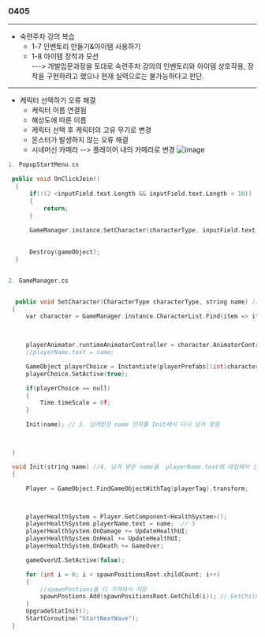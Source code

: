 ### 0405  
---  

- 숙련주차 강의 복습
  - 1-7 인벤토리 만들기&아이템 사용하기
  - 1-8 아이템 장착과 모션  
---> 개발입문과정을 토대로 숙련주차 강의의 인벤토리와 아이템 상호작용, 장착을 구현하려고 했으나 현재 실력으로는 불가능하다고 판단.

---  

- 케릭터 선택하기 오류 해결
  - 케릭터 이름 연결됨
  - 해상도에 따른 이름
  - 케릭터 선택 후 케릭터의 고유 무기로 변경
  - 몬스터가 발생하지 않는 오류 해결
  - 시네머신 카메라 --> 플레이어 내의 카메라로 변경
![image](https://github.com/s8st/20240320FinalProject/assets/153998744/91c842d0-65ae-4354-9455-e742e70e2aaa)


```cpp
1. PopupStartMenu.cs 

 public void OnClickJoin()
  {
      if(!(2 <inputField.text.Length && inputField.text.Length < 10))
      {
          return;
      }
         
      GameManager.instance.SetCharacter(characterType, inputField.text); //  1.인자를 입력받으면 게임메니저에서 실행 ---> gamemanager
    

      Destroy(gameObject);
  }


2. GameManager.cs


  public void SetCharacter(CharacterType characterType, string name) // 2. PopupStartMenu에서 인자를 넘겨 받음
 {
     var character = GameManager.instance.CharacterList.Find(item => item.characterType == characterType);

     

     playerAnimator.runtimeAnimatorController = character.AnimatorController;
     //playerName.text = name;

     GameObject playerChoice = Instantiate(playerPrefabs[(int)characterType], transform.position, Quaternion.identity);
     playerChoice.SetActive(true);

     if(playerChoice == null)
     {
         Time.timeScale = 0f;
     }

     Init(name); // 3. 넘겨받은 name 인자를 Init에서 다시 넘겨 받음 



 }

 void Init(string name) //4. 넘겨 받은 name을  playerName.text에 대입해서 선택된 케릭터의 이름이 게임화면에 반영
 {

     Player = GameObject.FindGameObjectWithTag(playerTag).transform;



     playerHealthSystem = Player.GetComponent<HealthSystem>();
     playerHealthSystem.playerName.text = name;  // 5
     playerHealthSystem.OnDamage += UpdateHealthUI;
     playerHealthSystem.OnHeal += UpdateHealthUI;
     playerHealthSystem.OnDeath += GameOver;

     gameOverUI.SetActive(false);

     for (int i = 0; i < spawnPositionsRoot.childCount; i++)
     {
         //spawnPostions을 다 가져와서 저장
         spawnPostions.Add(spawnPositionsRoot.GetChild(i)); // GetChild : transform반환
     }
     UpgradeStatInit();
     StartCoroutine("StartNextWave");
 }
```
